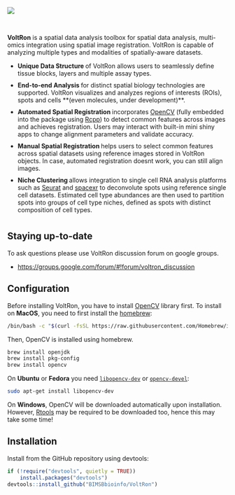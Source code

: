 ![](https://bimsbstatic.mdc-berlin.de/landthaler/VoltRon/Package/images/main_small.png)

<br>

**VoltRon**  is a spatial data analysis toolbox for spatial data analysis, multi-omics integration using spatial image registration. VoltRon is capable of analyzing multiple types and modalities of spatially-aware datasets.

   <ul class="maintext2">
     <li style="padding-bottom: 10px">
      <strong> Unique Data Structure </strong> of VoltRon allows users to seamlessly define tissue blocks, layers and multiple assay types.
     </li>
     <li style="padding-bottom: 10px">
      <strong> End-to-end Analysis </strong> for distinct spatial biology technologies are supported. VoltRon visualizes and analyzes regions of interests (ROIs), spots and cells **(even molecules, under development)**.
     </li>
    <li style="padding-bottom: 10px">
      <strong> Automated Spatial Registration </strong> incorporates <a href="https://opencv.org/">OpenCV</a> (fully embedded into the package using <a href="https://www.rcpp.org/">Rcpp</a>) to detect common features across images and achieves registration. Users may interact with built-in mini shiny apps to change alignment parameters and validate accuracy. 
    </li>
    <li style="padding-bottom: 10px">
      <strong> Manual Spatial Registration </strong> helps users to select common features across spatial datasets using reference images stored in VoltRon objects. In case, automated registration doesnt work, you can still align images.
    </li>
    <li style="padding-bottom: 10px">
      <strong> Niche Clustering </strong> allows integration to single cell RNA analysis platforms such as <a href="https://satijalab.org/seurat/">Seurat</a> and <a href="https://github.com/dmcable/spacexr">spacexr</a> to deconvolute spots using reference single cell datasets. Estimated cell type abundances are then used to partition spots into groups of cell type niches, defined as spots with distinct composition of cell types.  
    </li>
   </ul>

## Staying up-to-date


To ask questions please use VoltRon discussion forum on google groups.

- https://groups.google.com/forum/#!forum/voltron_discussion

## Configuration

Before installing VoltRon, you have to install [OpenCV](https://opencv.org/) library first. To install on **MacOS**, you need to first install the [homebrew](https://brew.sh/): 

```sh
/bin/bash -c "$(curl -fsSL https://raw.githubusercontent.com/Homebrew/install/HEAD/install.sh)"
```

Then, OpenCV is installed using homebrew.

```sh
brew install openjdk
brew install pkg-config
brew install opencv
```

On **Ubuntu** or **Fedora** you need [`libopencv-dev`](https://packages.debian.org/testing/libopencv-dev) or [`opencv-devel`](https://src.fedoraproject.org/rpms/opencv):

```sh
sudo apt-get install libopencv-dev
```

On **Windows**, OpenCV will be downloaded automatically upon installation. 
However, [Rtools](https://cran.r-project.org/bin/windows/Rtools/rtools43/rtools.html) may be required to be downloaded too, hence this may take some time!

## Installation

Install from the GitHub repository using devtools:

``` r
if (!require("devtools", quietly = TRUE))
    install.packages("devtools")
devtools::install_github("BIMSBbioinfo/VoltRon")
```
